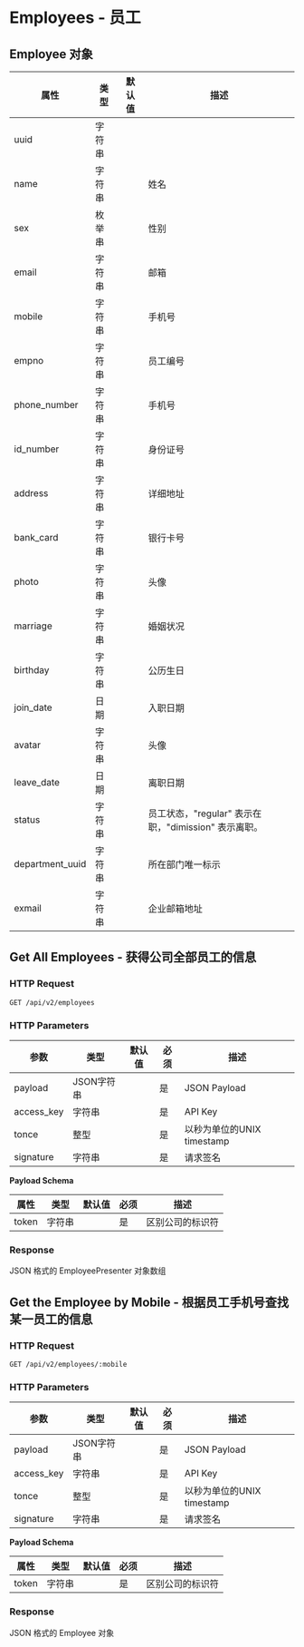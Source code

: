 # Employees - 员工

## Employee 对象

属性      | 类型   | 默认值 | 描述
----------|--------|--------|------|
uuid      | 字符串 |        |
name      | 字符串 |        | 姓名
sex       | 枚举串 |        | 性别
email     | 字符串 |        | 邮箱
mobile    | 字符串 |        | 手机号
empno     | 字符串 |        | 员工编号
phone_number | 字符串|      | 手机号
id_number | 字符串 |        | 身份证号
address   | 字符串 |        | 详细地址
bank_card | 字符串 |        | 银行卡号
photo     | 字符串 |        | 头像
marriage  | 字符串 |        | 婚姻状况
birthday  | 字符串 |        | 公历生日
join_date | 日期   |        | 入职日期
avatar    | 字符串 |        | 头像
leave_date | 日期  |        | 离职日期
status     | 字符串 |       | 员工状态，"regular" 表示在职，"dimission" 表示离职。
department_uuid | 字符串 |       | 所在部门唯一标示
exmail | 字符串 |       | 企业邮箱地址



## Get All Employees - 获得公司全部员工的信息

### HTTP Request

`GET /api/v2/employees`

### HTTP Parameters

参数       | 类型       | 默认值 | 必须 | 描述
-----------|------------|--------|------|----------------------------|
payload    | JSON字符串 |        | 是   | JSON Payload
access_key | 字符串     |        | 是   | API Key
tonce      | 整型       |        | 是   | 以秒为单位的UNIX timestamp
signature  | 字符串     |        | 是   | 请求签名

**Payload Schema**

属性  | 类型   | 默认值 | 必须 | 描述
------|--------|--------|------|-------------------|
token | 字符串 |        | 是   | 区别公司的标识符

### Response

JSON 格式的 EmployeePresenter 对象数组


## Get the Employee by Mobile - 根据员工手机号查找某一员工的信息

### HTTP Request

`GET /api/v2/employees/:mobile`

### HTTP Parameters

参数       | 类型       | 默认值 | 必须 | 描述
-----------|------------|--------|------|----------------------------|
payload    | JSON字符串 |        | 是   | JSON Payload
access_key | 字符串     |        | 是   | API Key
tonce      | 整型       |        | 是   | 以秒为单位的UNIX timestamp
signature  | 字符串     |        | 是   | 请求签名

**Payload Schema**

属性  | 类型   | 默认值 | 必须 | 描述
------|--------|--------|------|-------------------|
token | 字符串 |        | 是   | 区别公司的标识符


### Response

JSON 格式的 Employee 对象
